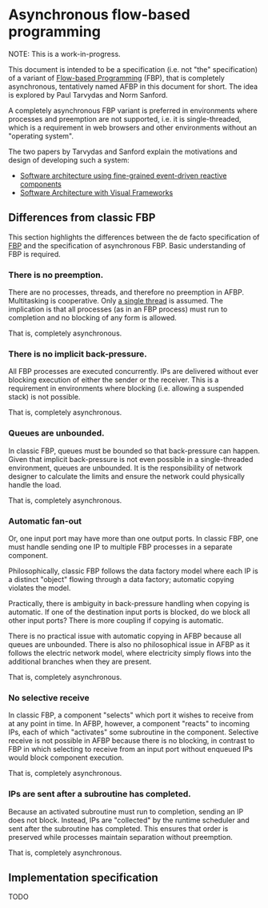 # Asynchronous flow-based programming

NOTE: This is a work-in-progress.

This document is intended to be a specification (i.e. not "the" specification)
of a variant of [Flow-based Programming](http://www.jpaulmorrison.com/fbp/)
(FBP), that is completely asynchronous, tentatively named AFBP in this document
for short. The idea is explored by Paul Tarvydas and Norm Sanford.

A completely asynchronous FBP variant is preferred in environments where
processes and preemption are not supported, i.e. it is single-threaded, which
is a requirement in web browsers and other environments without an "operating
system".

The two papers by Tarvydas and Sanford explain the motivations and design of
developing such a system:

* [Software architecture using fine-grained event-driven reactive
  components](http://www.researchgate.net/publication/220796260_Software_architecture_using_fine-grained_event-driven_reactive_components)
* [Software Architecture with Visual
  Frameworks](http://www.researchgate.net/publication/224684025_Software_Architecture_with_Visual_Frameworks)


## Differences from classic FBP

This section highlights the differences between the de facto specification of
[FBP](http://www.amazon.com/Flow-Based-Programming-J-Paul-Morrison-ebook/dp/B004PLO66O)
and the specification of asynchronous FBP. Basic understanding of FBP is
required.

### There is no preemption.

There are no processes, threads, and therefore no preemption in AFBP.
Multitasking is cooperative. Only [a single
thread](https://bittarvydas.wordpress.com/2014/12/20/there-was-only-one-cpu/)
is assumed. The implication is that all processes (as in an FBP process) must
run to completion and no blocking of any form is allowed.

That is, completely asynchronous.

### There is no implicit back-pressure.

All FBP processes are executed concurrently. IPs are delivered without ever
blocking execution of either the sender or the receiver. This is a requirement
in environments where blocking (i.e. allowing a suspended stack) is not
possible.

That is, completely asynchronous.

### Queues are unbounded.

In classic FBP, queues must be bounded so that back-pressure can happen. Given
that implicit back-pressure is not even possible in a single-threaded
environment, queues are unbounded. It is the responsibility of network designer
to calculate the limits and ensure the network could physically handle the
load.

That is, completely asynchronous.

### Automatic fan-out

Or, one input port may have more than one output ports. In classic FBP, one
must handle sending one IP to multiple FBP processes in a separate component.

Philosophically, classic FBP follows the data factory model where each IP is a
distinct "object" flowing through a data factory; automatic copying violates
the model.

Practically, there is ambiguity in back-pressure handling when copying is
automatic. If one of the destination input ports is blocked, do we block all
other input ports? There is more coupling if copying is automatic.

There is no practical issue with automatic copying in AFBP because all queues
are unbounded. There is also no philosophical issue in AFBP as it follows the
electric network model, where electricity simply flows into the additional
branches when they are present.

That is, completely asynchronous.

### No selective receive

In classic FBP, a component "selects" which port it wishes to receive from at
any point in time. In AFBP, however, a component "reacts" to incoming IPs, each
of which "activates" some subroutine in the component. Selective receive is not
possible in AFBP because there is no blocking, in contrast to FBP in which
selecting to receive from an input port without enqueued IPs would block
component execution.

That is, completely asynchronous.

### IPs are sent after a subroutine has completed. 

Because an activated subroutine must run to completion, sending an IP does not
block. Instead, IPs are "collected" by the runtime scheduler and sent after the
subroutine has completed. This ensures that order is preserved while processes
maintain separation without preemption.

That is, completely asynchronous.


## Implementation specification

TODO
